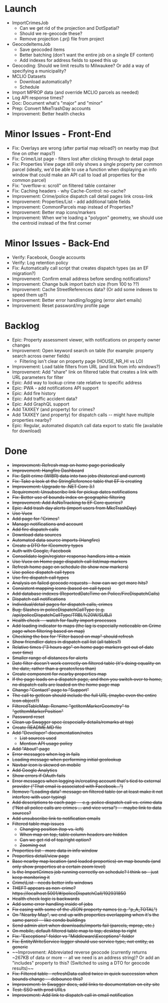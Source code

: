 # Launch
* ImportCrimesJob
  * Can we get rid of the projection and DotSpatial?
  * Should we re-geocode these?
  * Remove projection (.prj) file from project
* GeocodeItemsJob
  * Save geocoded items
  * Better batching (don't want the entire job on a single EF content)
  * Add indexes for address fields to speed this up
* Geocoding: Should we limit results to Milwaukee? Or add a way of specifying a municipality?
* MCLIO Datasets
  * Download automatically?
  * Schedule
* Import MPROP data (and override MCLIO parcels as needed)
* Log API response times?
* Doc: Document what's "major" and "minor"
* Prep: Convert MkeTrashDay accounts
* Improvement: Better health checks

# Minor Issues - Front-End
* Fix: Overlays are wrong (after partial map reload?) on nearby map (but fine on other maps?)
* Fix: Crime/List page - filters lost after clicking through to detail page
* Fix: Properties View page still only shows a single property per common parcel (ideally, we'd be able to use a function when displaying an info window that could make an API call to load all properties for the common parcel)
* Fix: "overflow-x: scroll" on filtered table container
* Fix: Caching headers - why Cache-Control: no-cache?
* Improvement: Crime/police dispatch call detail pages link cross-link
* Improvement: Properties/List - add additional table fields
* Improvement: CommonParcels map instead of Properties?
* Improvement: Better map icons/markers
* Improvement: When we're loading a "polygon" geometry, we should use the centroid instead of the first corner

# Minor Issues - Back-End
* Verify: Facebook, Google accounts
* Verify: Log retention policy
* Fix: Automatically call script that creates dispatch types (as an EF migration?)
* Improvement: Confirm email address before sending notifications?
* Improvement: Change bulk import batch size (from 100 to ??)
* Improvement: Cache StreetReferences data? (Or add some indexes to speed them up?)
* Improvement: Better error handling/logging (error alert emails)
* Improvement: Reset password/my profile page

# Backlog
* Epic: Property assessment viewer, with notifications on property owner changes
* Improvement: Open keyword search on table (for example: property search across owner fields)
  * Filtering isn't clear on property page (HOUSE_NR_HI vs LO)
* Improvement: Load table filters from URL (and link from info windows?)
* Improvement: Add "share" link on filtered table that creates a link with URL parameters for filter
* Epic: Add way to lookup crime rate relative to specific address
* Epic: PWA - add notifications API support
* Epic: Add fire history
* Epic: Add traffic accident data?
* Epic: Add GraphQL support
* Add TAXKEY (and property) for crimes?
* Add TAXKEY (and property) for dispatch calls -- might have multiple properties nearby?
* Epic: Regular, automated dispatch call data export to static file (available for download)

# Done
* ~~Improvement: Refresh map on home page periodically~~
* ~~Improvement: Hangfire Dashboard~~
* ~~Fix: Split crime (WIBR) data into two jobs (historical and current)~~
* ~~Fix: Take a look at the StringReference table that EF is creating~~
* ~~Improvement: Upgrade to .NET Core 3.1~~
* ~~Requirement: Unsubscribe link for pickup dates notifications~~
* ~~Fix: Better use of bounds index on geographic filtering~~
* ~~Improvement: Add AsNoTracking to EF Core queries?~~
* ~~Epic: Add trash day alerts (import users from MkeTrashDay)~~
* ~~Use Vuex~~
* ~~Add page for "Crimes"~~
* ~~Manage notifications and account~~
* ~~Add fire dispatch calls~~
* ~~Download data sources~~
* ~~Automated data source imports (Hangfire)~~
* ~~Create a DTO for IGeometry types~~
* ~~Auth with Google, Facebook~~
* ~~Consolidate login/register response handlers into a mixin~~
* ~~Use Vuex on Home page dispatch call list/map markers~~
* ~~Refresh home page on schedule (to show new markers)~~
* ~~Use police dispatch call types~~
* ~~Use fire dispatch call types~~
* ~~Analysis on failed geocode requests - how can we get more hits?~~
* ~~Consistent mapping icons (based on call types)~~
* ~~Add database indexes (ReportedDateTime on Police/FireDispatchCalls)~~
* ~~Dispatch call notifications~~
* ~~Individual/detail pages for dispatch calls, crimes~~
* ~~Bug: Slashes in policeDispatchCallType (e.g. /api/policeDispatchCallType/TRBL%20W/SUBJ)~~
* ~~Health check -- watch for faulty import processes~~
* ~~Add loading indicator to maps (the lag is especially noticeable on Crime page when filtering based on map)~~
* ~~Checking the box for "Filter based on map" should refresh~~
* ~~Show friendlier dates in dispatch call list (all tables?)~~
* ~~Relative times ("3 hours ago" on home page markers get out of date over time)~~
* ~~Smaller range of distances for alerts~~
* ~~Date filter doesn't work correctly on filtered table (it's doing equality on the date, rather than a greater/less than)~~
* ~~Create component for nearby properties map~~
* ~~If the page loads on a dispatch page, and then you switch over to home, no dispatch calls are loaded on the home page map~~
* ~~Change "Contact" page to "Support"~~
* ~~The call to getIcon should include the full URL (maybe even the entire Icon object?)~~
* ~~FilteredTableMap: Rename "getItemMarkerGeometry" to "getItemMarkerPosition"~~
* ~~Password reset~~
* ~~Clean up Swagger spec (especially details/remarks at top)~~
* ~~Create README.MD file~~
* ~~Add "Developer" documentation/notes~~
  * ~~List sources used~~
  * ~~Mention API usage policy~~
* ~~Add "About" page~~
* ~~Error messages when log in fails~~
* ~~Loading message when performing initial geolookup~~
* ~~Navbar icon is skewed on mobile~~
* ~~Add Google Analytics~~
* ~~Show errors if OAuth fails~~
* ~~Error messages when logging in/creating account that's tied to external provider ("That email is associated with Facebook...")~~
* ~~Remove "Loading data" message on filtered table (or at least make it not interfere with user typing)~~
* ~~Add descriptions to each page -- e.g. police dispatch call vs. crime data ("Not all police calls are crimes ... and vice versa") -- maybe link to data sources?~~
* ~~Add unsubscribe link to notification emails~~
* ~~Filtered table map issues~~
  * ~~Changing position (top vs. left)~~
  * ~~When map on top, table column headers are hidden~~
  * ~~Can we get rid of top/right option?~~
  * ~~Zooming out~~
* ~~Properties list - more data in info window~~
* ~~Properties detail/view page~~
* ~~Base nearby map location (and loaded properties) on map bounds (and only show properties at a certain zoom level)~~
* ~~Is the ImportCrimes job running correctly on schedule? I think so - just keep monitoring it~~
* ~~Crime\List - needs better info windows~~
* ~~THEFT appears as non-crime? https://localhost:5001/#/policeDispatchCall/192931850~~
* ~~Health check logic is backwards~~
* ~~Add some error handling inside of jobs~~
* ~~Fix casing with some of the JSON property names (e.g. "p_A_TOTAL")~~
* ~~On "Nearby Map", we end up with properties overlapping when it's the same parcel -- like condo buildings~~
* ~~Send admin alert when downloads/imports fail (parcels, mprop, etc.)~~
* ~~On mobile, default filtered table map to top; desktop to right~~
* ~~Fix: "Exceptions" folder vs "Middleware\Exceptions" folder~~
* ~~Fix: EntityWriteService logger should use service type, not entity, as generic~~
* ~~Improvement: Abbreviated reverse geocode (currently returns ~267KB of data or more -- all we need is an address string)? Or add an "includes" property to this? (Switched to using a DTO for geocode results)~~
* ~~Fix: Filtered table - refreshData called twice in quick succession when bounds change -- debounce this?~~
* ~~Improvement: In Swagger docs, add links to documentation on city site~~
* ~~Test: SSO with prod URLs~~
* ~~Improvement: Add link to dispatch call in email notification~~

